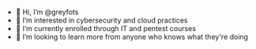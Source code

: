 - 👋 Hi, I’m @greyfots
- 👀 I’m interested in cybersecurity and cloud practices
- 🌱 I’m currently enrolled through IT and pentest courses 
- 💞️ I’m looking to learn more from anyone who knows what they're doing


<!---
greyfots/greyfots is a ✨ special ✨ repository because its `README.md` (this file) appears on your GitHub profile.
You can click the Preview link to take a look at your changes.
--->

